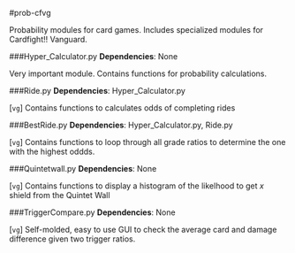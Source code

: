 #prob-cfvg

Probability modules for card games. Includes specialized modules for Cardfight!! Vanguard.


###Hyper_Calculator.py
**Dependencies**: None 

Very important module. Contains functions for probability calculations.

###Ride.py
**Dependencies**: Hyper_Calculator.py 

[`vg`] Contains functions to calculates odds of completing rides

###BestRide.py
**Dependencies**: Hyper_Calculator.py, Ride.py

[`vg`] Contains functions to loop through all grade ratios to determine the one with the highest oddds.

###Quintetwall.py
**Dependencies**: None 

[`vg`] Contains functions to display a histogram of the likelhood to get *x* shield from the Quintet Wall

###TriggerCompare.py
**Dependencies**: None 

[`vg`] Self-molded, easy to use GUI to check the average card and damage difference given two trigger ratios.
